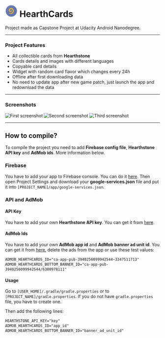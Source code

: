 # <img src="/app/src/main/res/mipmap-mdpi/ic_launcher.png" width="40" height="40" alt="HearthCards"> HearthCards
 Project made as Capstone Project at Udacity Android Nanodegree.

__________

### Project Features

* All collectible cards from **Hearthstone**
* Cards details and images with different languages
* Copyable card details
* Widget with random card flavor which changes every 24h
* Offline after first downloading data
* No need to update app after new game patch, just launch the app and redownload the data
__________

### Screenshots

<img src="/screenshots/01.png" width="280" height="591" alt="First screenshot"> <img src="/screenshots/02.png" width="280" height="591" alt="Second screenshot"> <img src="/screenshots/03.png" width="280" height="591" alt="Third screenshot">

__________

## How to compile?

To compile the project you need to add **Firebase config file**, **Hearthstone API key** and **AdMob ids**. More information below.

### Firebase
You have to add your app to Firebase console. You can do it [here](https://console.firebase.google.com/). Then open Project Settings and download your **google-services.json** file and put it into `[PROJECT_NAME]/app/google-services.json`.

### API and AdMob 

#### API Key
You have to add your own **Hearthstone API key**. You can get it from [here](http://hearthstoneapi.com/).

#### AdMob Ids
You have to add your own **AdMob app id** and **AdMob banner ad unit id**. You can get it from [here](https://www.google.com/admob/), delete the ads from the app or use these test values:
```
ADMOB_HEARTHCARDS_ID="ca-app-pub-3940256099942544~3347511713"
ADMOB_HEARTHCARDS_BOTTOM_BANNER_ID="ca-app-pub-3940256099942544/6300978111"
```

#### Usage
Go to `[USER_HOME]/.gradle/gradle.properties` or to `[PROJECT_NAME]/gradle.properties`. If you do not have `gradle.properties` file, you have to create one.

Then add the following lines:
```
HEARTHSTONE_API_KEY="key"
ADMOB_HEARTHCARDS_ID="app_id"
ADMOB_HEARTHCARDS_BOTTOM_BANNER_ID="banner_ad_unit_id"
```
